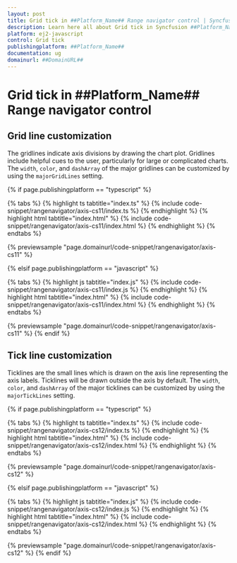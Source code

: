 ```yaml
---
layout: post
title: Grid tick in ##Platform_Name## Range navigator control | Syncfusion
description: Learn here all about Grid tick in Syncfusion ##Platform_Name## Range navigator control of Syncfusion Essential JS 2 and more.
platform: ej2-javascript
control: Grid tick 
publishingplatform: ##Platform_Name##
documentation: ug
domainurl: ##DomainURL##
---
```


# Grid tick in ##Platform_Name## Range navigator control

## Grid line customization

The gridlines indicate axis divisions by drawing the chart plot. Gridlines include helpful cues to the user, particularly for large or complicated charts. The `width`, `color`, and `dashArray` of the major gridlines can be customized by using the `majorGridLines` setting.

{% if page.publishingplatform == "typescript" %}

 {% tabs %}
{% highlight ts tabtitle="index.ts" %}
{% include code-snippet/rangenavigator/axis-cs11/index.ts %}
{% endhighlight %}
{% highlight html tabtitle="index.html" %}
{% include code-snippet/rangenavigator/axis-cs11/index.html %}
{% endhighlight %}
{% endtabs %}
        
{% previewsample "page.domainurl/code-snippet/rangenavigator/axis-cs11" %}

{% elsif page.publishingplatform == "javascript" %}

{% tabs %}
{% highlight js tabtitle="index.js" %}
{% include code-snippet/rangenavigator/axis-cs11/index.js %}
{% endhighlight %}
{% highlight html tabtitle="index.html" %}
{% include code-snippet/rangenavigator/axis-cs11/index.html %}
{% endhighlight %}
{% endtabs %}

{% previewsample "page.domainurl/code-snippet/rangenavigator/axis-cs11" %}
{% endif %}

## Tick line customization

Ticklines are the small lines which is drawn on the axis line representing the axis labels. Ticklines will be drawn outside the axis by default. The `width`, `color`, and `dashArray` of the major ticklines can be customized by using the `majorTickLines` setting.

{% if page.publishingplatform == "typescript" %}

 {% tabs %}
{% highlight ts tabtitle="index.ts" %}
{% include code-snippet/rangenavigator/axis-cs12/index.ts %}
{% endhighlight %}
{% highlight html tabtitle="index.html" %}
{% include code-snippet/rangenavigator/axis-cs12/index.html %}
{% endhighlight %}
{% endtabs %}
        
{% previewsample "page.domainurl/code-snippet/rangenavigator/axis-cs12" %}

{% elsif page.publishingplatform == "javascript" %}

{% tabs %}
{% highlight js tabtitle="index.js" %}
{% include code-snippet/rangenavigator/axis-cs12/index.js %}
{% endhighlight %}
{% highlight html tabtitle="index.html" %}
{% include code-snippet/rangenavigator/axis-cs12/index.html %}
{% endhighlight %}
{% endtabs %}

{% previewsample "page.domainurl/code-snippet/rangenavigator/axis-cs12" %}
{% endif %}